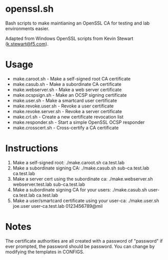 # openssl.sh
Bash scripts to make maintianing an OpenSSL CA for testing and lab environments easier.

Adapted from Windows OpenSSL scripts from Kevin Stewart (k.stewart@f5.com).

# Usage

* make.caroot.sh - Make a self-signed root CA certificate
* make.casub.sh - Make a subordinate CA certificate
* make.webserver.sh - Make a web server certificate
* make.ocspsign.sh - Make an OCSP signing certificate
* make.user.sh - Make a smartcard user certificate
* make.revoke.user.sh - Revoke a user certificate
* make.revoke.server.sh - Revoke a server certificate
* make.crl.sh - Create a new certificate revocation list
* make.responder.sh - Start a simple OpenSSL OCSP responder
* make.crosscert.sh - Cross-certify a CA certificate

# Instructions

1. Make a self-signed root: ./make.caroot.sh ca.test.lab
2. Make a subordinate signing CA: ./make.casub.sh sub-ca.test.lab ca.test.lab
3. Make a server cert using the subordinate ca: ./make.webserver.sh webserver.test.lab sub-ca.test.lab
4. Make a subordinate signing CA for your users: ./make.casub.sh user-ca.test.lab ca.test.lab
5. Make a user/smartcard certificate using your user-ca: ./make.user.sh joe.user user-ca.test.lab 0123456789@mil

# Notes

The certificate authorities are all created with a password of "password" if ever prompted, the password should be password. You can change by modifying the templates in CONFIGS.
